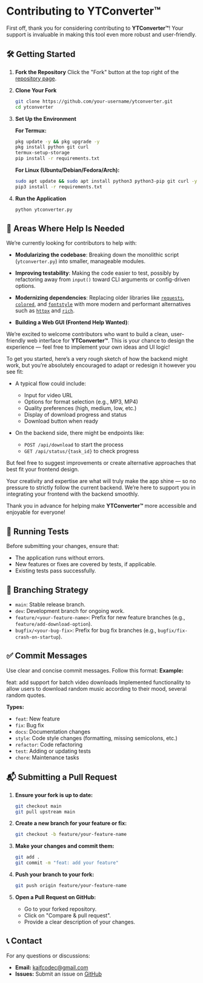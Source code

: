 # Contributing to YTConverter™

First off, thank you for considering contributing to **YTConverter™**! Your support is invaluable in making this tool even more robust and user-friendly.

## 🛠️ Getting Started

1.  **Fork the Repository** Click the "Fork" button at the top right of the [repository page](https://github.com/kaifcodec/ytconverter).

2.  **Clone Your Fork**
    ```bash
    git clone https://github.com/your-username/ytconverter.git
    cd ytconverter
    ```

3.  **Set Up the Environment**

    **For Termux:**

    ```bash
    pkg update -y && pkg upgrade -y
    pkg install python git curl
    termux-setup-storage
    pip install -r requirements.txt
    ```

    **For Linux (Ubuntu/Debian/Fedora/Arch):**

    ```bash
    sudo apt update && sudo apt install python3 python3-pip git curl -y
    pip3 install -r requirements.txt
    ```

4.  **Run the Application**

    ```bash
    python ytconverter.py
    ```
## 🚧 Areas Where Help Is Needed

We’re currently looking for contributors to help with:

- **Modularizing the codebase**: Breaking down the monolithic script (`ytconverter.py`) into smaller, manageable modules.
- **Improving testability**: Making the code easier to test, possibly by refactoring away from `input()` toward CLI arguments or config-driven options.
- **Modernizing dependencies**: Replacing older libraries like [`requests`](https://pypi.org/project/requests/), [`colored`](https://pypi.org/project/colored/), and [`fontstyle`](https://pypi.org/project/fontstyle/) with more modern and performant alternatives such as [`httpx`](https://pypi.org/project/httpx/) and [`rich`](https://pypi.org/project/rich/).

- **Building a Web GUI (Frontend Help Wanted)**:

We’re excited to welcome contributors who want to build a clean, user-friendly web interface for **YTConverter™**. This is your chance to design the experience — feel free to implement your own ideas and UI logic!

To get you started, here’s a very rough sketch of how the backend might work, but you’re absolutely encouraged to adapt or redesign it however you see fit:

- A typical flow could include:
  - Input for video URL
  - Options for format selection (e.g., MP3, MP4)
  - Quality preferences (high, medium, low, etc.)
  - Display of download progress and status
  - Download button when ready

- On the backend side, there might be endpoints like:
  - `POST /api/download` to start the process
  - `GET /api/status/{task_id}` to check progress

But feel free to suggest improvements or create alternative approaches that best fit your frontend design.

Your creativity and expertise are what will truly make the app shine — so no pressure to strictly follow the current backend. We’re here to support you in integrating your frontend with the backend smoothly.

Thank you in advance for helping make **YTConverter™** more accessible and enjoyable for everyone!

## 🧪 Running Tests

Before submitting your changes, ensure that:

* The application runs without errors.
* New features or fixes are covered by tests, if applicable.
* Existing tests pass successfully.


## 🔀 Branching Strategy

* `main`: Stable release branch.
* `dev`: Development branch for ongoing work.
* `feature/<your-feature-name>`: Prefix for new feature branches (e.g., `feature/add-download-option`).
* `bugfix/<your-bug-fix>`: Prefix for bug fix branches (e.g., `bugfix/fix-crash-on-startup`).

## ✅ Commit Messages


Use clear and concise commit messages. Follow this format:
**Example:**


feat: add support for batch video downloads
Implemented functionality to allow users to download random music according to their mood, several random quotes.

**Types:**

* `feat`: New feature
* `fix`: Bug fix
* `docs`: Documentation changes
* `style`: Code style changes (formatting, missing semicolons, etc.)
* `refactor`: Code refactoring
* `test`: Adding or updating tests
* `chore`: Maintenance tasks




## 📬 Submitting a Pull Request

1.  **Ensure your fork is up to date:**

    ```bash
    git checkout main
    git pull upstream main
    ```

2.  **Create a new branch for your feature or fix:**

    ```bash
    git checkout -b feature/your-feature-name
    ```

3.  **Make your changes and commit them:**

    ```bash
    git add .
    git commit -m "feat: add your feature"
    ```

4.  **Push your branch to your fork:**

    ```bash
    git push origin feature/your-feature-name
    ```

5.  **Open a Pull Request on GitHub:**

    * Go to your forked repository.
    * Click on "Compare & pull request".
    * Provide a clear description of your changes.

## 📞 Contact

For any questions or discussions:

* **Email:** kaifcodec@gmail.com
* **Issues:** Submit an issue on [GitHub](https://github.com/kaifcodec/ytconverter/issues)

